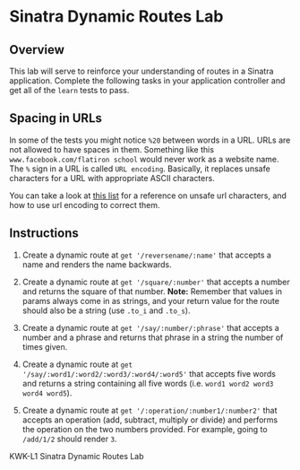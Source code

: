 # Sinatra Dynamic Routes Lab

## Overview

This lab will serve to reinforce your understanding of routes in a Sinatra
application. Complete the following tasks in your application controller and get
all of the `learn` tests to pass.

## Spacing in URLs

In some of the tests you might notice `%20` between words in a URL. URLs are not
allowed to have spaces in them. Something like this `www.facebook.com/flatiron
school` would never work as a website name. The `%` sign in a URL is called `URL
encoding`. Basically, it replaces unsafe characters for a URL with appropriate
ASCII characters.

You can take a look at [this
list](http://www.degraeve.com/reference/urlencoding.php) for a reference on
unsafe url characters, and how to use url encoding to correct them.

## Instructions

1. Create a dynamic route at `get '/reversename/:name'` that accepts a name and
renders the name backwards.

2. Create a dynamic route at `get '/square/:number'` that accepts a number and
returns the square of that number. **Note:** Remember that values in params
always come in as strings, and your return value for the route should also be a
string (use `.to_i` and `.to_s`).

3. Create a dynamic route at `get '/say/:number/:phrase'` that accepts a number
and a phrase and returns that phrase in a string the number of times given.

4. Create a dynamic route at `get '/say/:word1/:word2/:word3/:word4/:word5'`
that accepts five words and returns a string containing all five words  (i.e.
`word1 word2 word3 word4 word5`).

5. Create a dynamic route at `get '/:operation/:number1/:number2'` that accepts
an operation (add, subtract, multiply or divide) and performs the operation on
the two numbers provided. For example, going to `/add/1/2` should render `3`.

<p data-visibility='hidden'>KWK-L1 Sinatra Dynamic Routes Lab</p>
